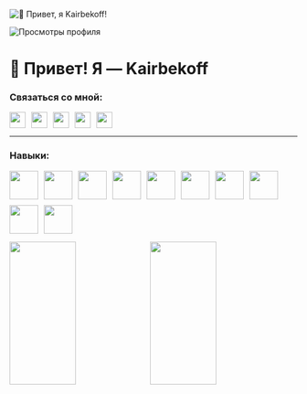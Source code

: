 ![👋 Привет, я Kairbekoff!](https://cdn-edge.kwork.ru/files/cover/32/10844964-1720369659_x1.jpg)

<!-- Счётчик просмотров профиля -->
![Просмотры профиля](https://komarev.com/ghpvc/?username=zhkairbekov&label=Profile%20views&color=0e75b6&style=flat)

<h1 align="start">👋 Привет! Я — Kairbekoff</h1>

### Связаться со мной:

<p align="left" style="display: flex; flex-wrap: wrap; gap:10px;">
  <a href="https://github.com/zhkairbekov" target="_blank"><img src="https://img.shields.io/badge/GitHub-100000?style=flat-square&logo=github&logoColor=white" height="28" /></a>
  <a href="mailto:kairbekov.official@gmail.com" target="_blank"><img src="https://img.shields.io/badge/Почта-D14836?style=flat-square&logo=gmail&logoColor=white" height="28" /></a>
  <a href="tg://resolve?domain=kairbekoff" target="_blank"><img src="https://img.shields.io/badge/Telegram-2CA5E0?style=flat-square&logo=telegram&logoColor=white" height="28" /></a>
  <a href="https://instagram.com/kairbekov.official" target="_blank"><img src="https://img.shields.io/badge/Instagram-E4405F?style=flat-square&logo=instagram&logoColor=white" height="28" /></a>
  <a href="https://vk.com/kairbekov.official" target="_blank"><img src="https://img.shields.io/badge/VK-4a76a8?style=flat-square&logo=vk&logoColor=white)" height="28" /></a>
  <!-- Добавь сюда другие соцсети -->
</p>

---

### Навыки:

<p align="left" style="display: flex; flex-wrap: wrap; gap:10px;">
  <img src="https://cdn.jsdelivr.net/gh/devicons/devicon@latest/icons/html5/html5-original.svg" width="50" height="50"/>
  <img src="https://cdn.jsdelivr.net/gh/devicons/devicon@latest/icons/css3/css3-original.svg" width="50" height="50"/>
  <img src="https://cdn.jsdelivr.net/gh/devicons/devicon@latest/icons/javascript/javascript-original.svg" width="50" height="50"/>
  <img src="https://cdn.jsdelivr.net/gh/devicons/devicon@latest/icons/bootstrap/bootstrap-original.svg" width="50" height="50"/>
  <img src="https://cdn.jsdelivr.net/gh/devicons/devicon@latest/icons/tailwindcss/tailwindcss-original.svg" width="50" height="50"/>
  <img src="https://cdn.jsdelivr.net/gh/devicons/devicon@latest/icons/wordpress/wordpress-original.svg" width="50" height="50"/>
  <img src="https://cdn.jsdelivr.net/gh/devicons/devicon@latest/icons/jquery/jquery-original.svg" width="50" height="50"/>
  <img src="https://cdn.jsdelivr.net/gh/devicons/devicon@latest/icons/php/php-original.svg" width="50" height="50"/>
  <img src="https://cdn.jsdelivr.net/gh/devicons/devicon@latest/icons/laravel/laravel-original.svg" width="50" height="50"/>
  <img src="https://cdn.jsdelivr.net/gh/devicons/devicon@latest/icons/figma/figma-original.svg" width="50" height="50"/>
  <!-- Добавь иконки своих технологий -->
</p>

<p>
  <img width="48%" height="250px" src="https://github-readme-stats.vercel.app/api?username=zhkairbekov&theme=react&show_icons=true&count_private=true" />
  <img width="48%" height="250px" src="https://github-readme-stats.vercel.app/api/top-langs/?username=zhkairbekov&layout=compact&theme=react" />
</p>
